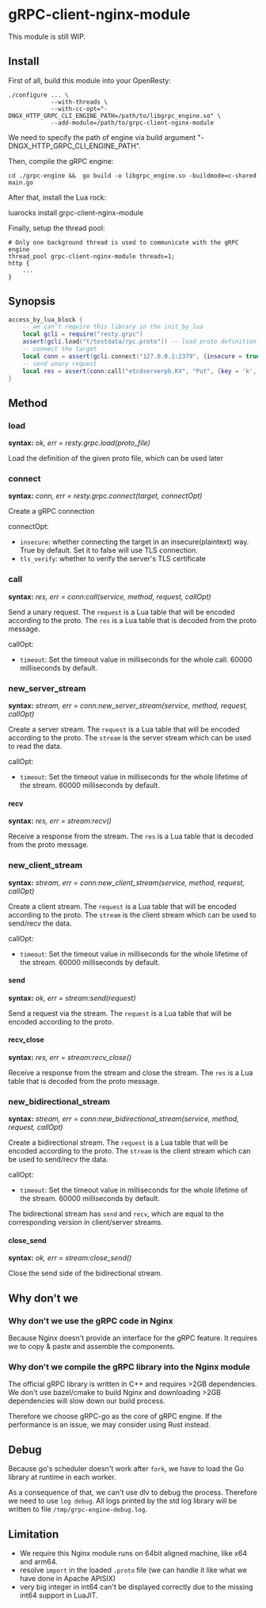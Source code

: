 # gRPC-client-nginx-module

This module is still WIP.

## Install

First of all, build this module into your OpenResty:

```shell
./configure ... \
            --with-threads \
            --with-cc-opt="-DNGX_HTTP_GRPC_CLI_ENGINE_PATH=/path/to/libgrpc_engine.so" \
            --add-module=/path/to/grpc-client-nginx-module
```

We need to specify the path of engine via build argument "-DNGX_HTTP_GRPC_CLI_ENGINE_PATH".

Then, compile the gRPC engine:

```shell
cd ./grpc-engine &&  go build -o libgrpc_engine.so -buildmode=c-shared main.go
```

After that, install the Lua rock:

luarocks install grpc-client-nginx-module

Finally, setup the thread pool:

```nginx
# Only one background thread is used to communicate with the gRPC engine
thread_pool grpc-client-nginx-module threads=1;
http {
    ...
}
```

## Synopsis

```lua
access_by_lua_block {
    -- we can't require this library in the init_by_lua
    local gcli = require("resty.grpc")
    assert(gcli.load("t/testdata/rpc.proto")) -- load proto definition into the library
    -- connect the target
    local conn = assert(gcli.connect("127.0.0.1:2379", {insecure = true}))
    -- send unary request
    local res = assert(conn:call("etcdserverpb.KV", "Put", {key = 'k', value = 'v'}))
}
```

## Method

### load

**syntax:** *ok, err = resty.grpc.load(proto_file)*

Load the definition of the given proto file, which can be used later

### connect

**syntax:** *conn, err = resty.grpc.connect(target, connectOpt)*

Create a gRPC connection

connectOpt:

* `insecure`: whether connecting the target in an insecure(plaintext) way.
True by default. Set it to false will use TLS connection.
* `tls_verify`: whether to verify the server's TLS certificate

### call

**syntax:** *res, err = conn:call(service, method, request, callOpt)*

Send a unary request.
The `request` is a Lua table that will be encoded according to the proto.
The `res` is a Lua table that is decoded from the proto message.

callOpt:

* `timeout`: Set the timeout value in milliseconds for the whole call.
60000 milliseconds by default.

### new_server_stream

**syntax:** *stream, err = conn:new_server_stream(service, method, request, callOpt)*

Create a server stream.
The `request` is a Lua table that will be encoded according to the proto.
The `stream` is the server stream which can be used to read the data.

callOpt:

* `timeout`: Set the timeout value in milliseconds for the whole lifetime of
the stream. 60000 milliseconds by default.

#### recv

**syntax:** *res, err = stream:recv()*

Receive a response from the stream.
The `res` is a Lua table that is decoded from the proto message.

### new_client_stream

**syntax:** *stream, err = conn:new_client_stream(service, method, request, callOpt)*

Create a client stream.
The `request` is a Lua table that will be encoded according to the proto.
The `stream` is the client stream which can be used to send/recv the data.

callOpt:

* `timeout`: Set the timeout value in milliseconds for the whole lifetime of
the stream. 60000 milliseconds by default.

#### send

**syntax:** *ok, err = stream:send(request)*

Send a request via the stream.
The `request` is a Lua table that will be encoded according to the proto.

#### recv_close

**syntax:** *res, err = stream:recv_close()*

Receive a response from the stream and close the stream.
The `res` is a Lua table that is decoded from the proto message.

### new_bidirectional_stream

**syntax:** *stream, err = conn:new_bidirectional_stream(service, method, request, callOpt)*

Create a bidirectional stream.
The `request` is a Lua table that will be encoded according to the proto.
The `stream` is the client stream which can be used to send/recv the data.

callOpt:

* `timeout`: Set the timeout value in milliseconds for the whole lifetime of
the stream. 60000 milliseconds by default.

The bidirectional stream has `send` and `recv`, which are equal to the corresponding
version in client/server streams.

#### close_send

**syntax:** *ok, err = stream:close_send()*

Close the send side of the bidirectional stream.

## Why don't we

### Why don't we use the gRPC code in Nginx

Because Nginx doesn't provide an interface for the gRPC feature. It requires
we to copy & paste and assemble the components.

### Why don't we compile the gRPC library into the Nginx module

The official gRPC library is written in C++ and requires >2GB dependencies.
We don't use bazel/cmake to build Nginx and downloading >2GB dependencies will
slow down our build process.

Therefore we choose gRPC-go as the core of gRPC engine. If the performance is
an issue, we may consider using Rust instead.

## Debug

Because go's scheduler doesn't work after `fork`, we have to load the Go library
at runtime in each worker.

As a consequence of that, we can't use dlv to debug the process. Therefore we need
to use `log debug`. All logs printed by the std log library will be written to file
`/tmp/grpc-engine-debug.log`.

## Limitation

* We require this Nginx module runs on 64bit aligned machine, like x64 and arm64.
* resolve `import` in the loaded `.proto` file
(we can handle it like what we have done in Apache APISIX)
* very big integer in int64 can't be displayed correctly due to the missing int64
support in LuaJIT.
